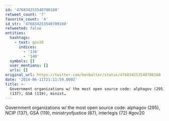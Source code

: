 ```yaml
---
id: '476834253540700160'
retweet_count: '7'
favorite_count: '4'
id_str: '476834253540700160'
retweeted: false
entities:
  hashtags:
    - text: gov20
      indices:
        - '134'
        - '140'
  symbols: []
  user_mentions: []
  urls: []
original_url: https://twitter.com/benbalter/status/476834253540700160
date: '2014-06-11T21:11:59.000Z'
title: >-
  Government organizations w/ the most open source code: alphagov (295), NCIP
  (137), GSA (119), minist…
---
```


Government organizations w/ the most open source code: alphagov (295), NCIP (137), GSA (119), ministryofjustice (87), interlegis (72) #gov20